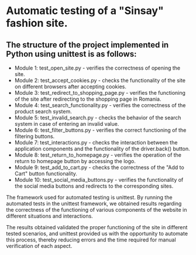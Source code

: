 Automatic testing of a "Sinsay" fashion site.
==============================================================================================================================

The structure of the project implemented in Python using unittest is as follows:
--------------------------------
* Module 1: test_open_site.py - verifies the correctness of opening the site. 
* Module 2: test_accept_cookies.py - checks the functionality of the site on different browsers after accepting cookies. 
* Module 3: test_redirect_to_shopping_page.py - verifies the functioning of the site after redirecting to the shopping page in Romania. 
* Module 4: test_search_functionality.py - verifies the correctness of the product search system. 
* Module 5: test_invalid_search.py - checks the behavior of the search system in case of entering an invalid value. 
* Module 6: test_filter_buttons.py - verifies the correct functioning of the filtering buttons. 
* Module 7: test_interactions.py - checks the interaction between the application components and the functionality of the driver.back() button. 
* Module 8: test_return_to_homepage.py - verifies the operation of the return to homepage button by accessing the logo. 
* Module 9: test_add_to_cart.py - checks the correctness of the "Add to Cart" button functionality.
* Module 10: test_social_media_buttons.py - verifies the functionality of the social media buttons and redirects to the corresponding sites.
  
The framework used for automated testing is unittest. By running the automated tests in the unittest framework, we obtained results regarding the correctness of the functioning of various components of the website in different situations and interactions.


The results obtained validated the proper functioning of the site in different tested scenarios, and unittest provided us with the opportunity to automate this process, thereby reducing errors and the time required for manual verification of each aspect.

